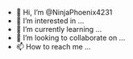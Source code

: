 - 👋 Hi, I’m @NinjaPhoenix4231
- 👀 I’m interested in ...
- 🌱 I’m currently learning ...
- 💞️ I’m looking to collaborate on ...
- 📫 How to reach me ...

<!---
NinjaPhoenix4231/NinjaPhoenix4231 is a ✨ special ✨ repository because its `README.md` (this file) appears on your GitHub profile.
You can click the Preview link to take a look at your chan
